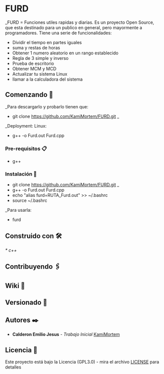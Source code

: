 # FURD

_FURD = Funciones utiles rapidas y diarias. Es un proyecto Open Source, que esta destinado para un publico en general, pero mayormente a programadores. Tiene una serie de funcionalidades:
* Dividir el tiempo en partes iguales 
* suma y restas de horas
* Obtener 1 numero aleatorio en un rango establecido
* Regla de 3 simple y inverso
* Prueba de escritorio
* Obtener MCM y MCD
* Actualizar tu sistema Linux
* llamar a la calculadora del sistema

## Comenzando 🚀

_Para descargarlo y probarlo tienen que:
* git clone https://github.com/KamiMortem/FURD.git _

_Deployment: 
Linux:
* g++ -o Furd.out Furd.cpp


### Pre-requisitos 📋

* g++

### Instalación 🔧


* git clone https://github.com/KamiMortem/FURD.git _
* g++ -o Furd.out Furd.cpp
* echo "alias furd=RUTA_Furd.out" >> ~/.bashrc
* source ~/.bashrc

_Para usarla: 
* furd


## Construido con 🛠️

_* c++_


## Contribuyendo 🖇️


## Wiki 📖


## Versionado 📌


## Autores ✒️


* **Calderon Emilio Jesus** - *Trabajo Inicial* [KamiMortem](https://github.com/KamiMortem)

## Licencia 📄

Este proyecto está bajo la Licencia (GPL3.0) - mira el archivo [LICENSE](LICENSE) para detalles

